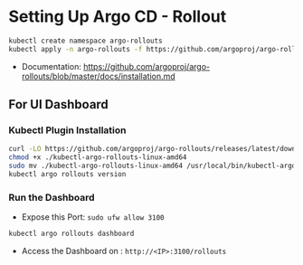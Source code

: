 # Setting Up Argo CD - Rollout

```bash
kubectl create namespace argo-rollouts
kubectl apply -n argo-rollouts -f https://github.com/argoproj/argo-rollouts/releases/latest/download/install.yaml
```

- Documentation: https://github.com/argoproj/argo-rollouts/blob/master/docs/installation.md

## For UI Dashboard

### Kubectl Plugin Installation

```bash
curl -LO https://github.com/argoproj/argo-rollouts/releases/latest/download/kubectl-argo-rollouts-linux-amd64
chmod +x ./kubectl-argo-rollouts-linux-amd64
sudo mv ./kubectl-argo-rollouts-linux-amd64 /usr/local/bin/kubectl-argo-rollouts
kubectl argo rollouts version
```

### Run the Dashboard

- Expose this Port: `sudo ufw allow 3100`

```bash
kubectl argo rollouts dashboard
```

- Access the Dashboard on : `http://<IP>:3100/rollouts`
